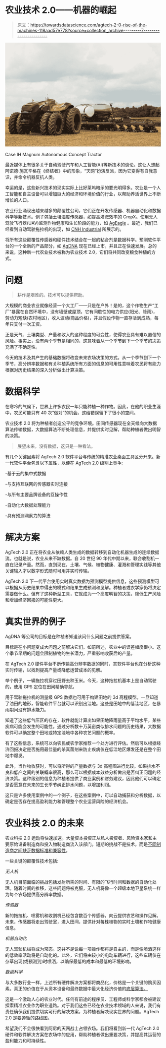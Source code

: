 # 农业技术 2.0——机器的崛起

> 原文：<https://towardsdatascience.com/agtech-2-0-rise-of-the-machines-118aad57e778?source=collection_archive---------7----------------------->

![](img/9329c6c67b02e7ed90809e94ae961c79.png)

Case IH Magnum Autonomous Concept Tractor

最近媒体上有很多关于自动驾驶汽车和人工智能(AI)等新技术的谈论。这让人想起阿诺德·施瓦辛格在《终结者》中的形象，“天网”扮演反派，因为它变得有自我意识，并命令机器反抗人类。

幸运的是，这些新兴技术的现实实际上比好莱坞暗示的要光明得多。农业是一个人工智能和自主设备可以增加巨大的经济和环境价值的行业，以帮助养活世界上不断增长的人口。

农业行业涌现出越来越多的颠覆性公司，它们正在开发传感器、机器自动化和数据科学等新技术。例子包括土壤湿度传感器，如提高灌溉效率的 CropX。使用无人驾驶飞行器(UAV)监测作物健康和生长阶段的能力，如 [AgEagle](http://ageagle.com/) 。最近，我们已经看到自动驾驶拖拉机的出现，如 [CNH Industrial](http://www.cnhindustrial.com/en-us/media/thedaythefarmchanged/Pages/default.aspx) 所展示的。

将所有这些颠覆性传感器和硬件技术结合在一起的粘合剂是数据科学。预测软件平台的一个全新的产品部分，如 [AgDNA](https://agdna.com/) 现在已经上市，并且正在快速发展。总的来说，这种新一代农业技术被称为农业技术 2.0，它们将共同改变粮食种植的方式。

# **问题**

> 耕作是艰难的。技术可以提供帮助。

大规模的商业农业就像经营一个大工厂——只是在户外！是的，这个作物生产“工厂”暴露在自然环境中，没有墙壁或屋顶，它有间歇性的电力供应(阳光、降雨)，劳动力短缺(农村地区)，收入波动(商品价格)，并且假设作物一直存活到成熟，每年只支付一次工资。

正是天气、土壤类型、产量和收入的这种程度的可变性，使得农业具有难以置信的风险。事实上，没有两个季节是相同的，这意味着从一个季节到下一个季节的决策充满了不确定性。

今天的技术及其产生的基础数据将改变未来农场决策的方式。从一个季节到下一个季节，高分辨率数据和有关种植系统所有方面的信息的可用性意味着农民将有能力根据对历史结果的深入分析做出计算决策。

# **数据科学**

在寒冷的气候下，世界上许多农民一年只能种植一种作物。因此，在他的职业生涯中，农民可能只有 40 次“做对”的机会。这给错误留下了很小的空间。

农业技术 2.0 将为种植者创造公平的竞争环境。田间传感器现在全天候向大数据算法传输数据，大数据算法不断处理信息，并提供实时见解，帮助种植者做出明智的决策。

> 展望未来，没有数据，这只是一种看法。

有几个关键因素将 AgTech 2.0 软件平台与传统的精准农业桌面工具区分开来。新一代软件平台包含以下属性，以便在 AgTech 2.0 级别上竞争:

-基于云的集中式数据

-与支持互联网的传感器实时连接

-与所有主要品牌设备的互操作性

-自动化大数据处理能力

-具有预测洞察力的算法

# **解决方案**

AgTech 2.0 正在将农业从依赖人类生成的数据转移到自动化机器生成的连续数据流。也就是说，农业从来不缺数据。自 20 世纪 90 年代中期以来，联合收割机一直在记录产量。然而，直到现在，土壤、气候、植物健康、灌溉和管理实践等其他关键输入才以数字形式随时可用并实时传输。

AgTech 2.0 下一代平台使用实时真实数据为预测模型提供信息，这些预测模型可以根据从历史结果中得出的模式和结果生成预测和见解。种植者或农学家仍将决定需要做什么。但有了这种新型工具，它就成为一个高度明智的决策，降低生产风险和增加经济回报的可能性更大。

# **真实世界的例子**

AgDNA 等公司的目标是在种植者知道该问什么问题之前提供答案。

目标是在小问题变成大问题之前解决它们。如前所述，农业中的误差幅度很小。这个季节早期的问题会限制植物的生长潜力，严重影响收获后的产量。

在 AgTech 2.0 硬件平台不断传输高分辨率数据的同时，其软件平台也在分析这种实时传输，以找到提高产量或降低运营成本的见解。

举个例子，一辆拖拉机穿过田野去种玉米。今天，这种拖拉机基本上是自动驾驶的，使用 GPS 定位在田间精确导航。

用于驾驶拖拉机的测量级 GPS 数据也可用于构建田地的 3d 高程模型。一旦知道了油田的地形，智能软件平台就可以识别出洼地。这些是田地中的低洼地区，在暴雨期间没有排水能力。

知道了这些低气压区的存在，软件就能计算出如果田地降雨量高于平均水平，某些疾病可能会发生的可能性。通过分析数十万英亩类似排水问题的历史结果，大数据软件可以确定整个田地或特定洼地中各种农艺问题的概率。

有了这些信息，系统可以向农民或农学家推荐一个处方进行评估。然后可以根据经济回报决定是否施用最佳量的杀真菌剂来防止疾病仅在低洼地区爆发还是在整个田地中爆发。

此外，当作物收获时，可以将所得的产量数据与 3d 高程图进行比较。如果排水不良和低产之间的关联概率很高，那么可以根据成本效益分析做出是否纠正问题的经济决策。这种级别的信息为种植者提供了商业案例和财务建议，因此他们可以确定是否愿意在未来的生长季节纠正排水问题，以增加利润。

这只是许多使用案例中的一个例子，在这些案例中，可以自动捕获和分析数据，以确定是否存在提高盈利能力和管理整个农业运营风险的经济机会。

# **农业科技 2.0 的未来**

农业科技 2.0 运动将快速加速。大量资本投资正从私人投资者、风险资本家和主要原始设备制造商和投入物制造商流入该部门。短期的挑战不是技术，而是[不同制造商之间缺乏数据标准和兼容性](https://medium.com/@paul_agdna/whats-the-number-one-dilemma-for-agtech-today-6c0ab6c43c7f)。

一些关键的颠覆性技术包括:

*无人机*

无人机目前面临的挑战包括发射所需的时间、有限的飞行时间和数据的自动化处理。随着时间的推移，这些问题将被克服，无人机将像一个超级本地卫星系统一样为每个农场提供高分辨率数据。

*传感器*

新的拖拉机、喷雾机和收割机已经包含数百个传感器，向云提供农艺和操作见解。未来，传感器将走出驾驶室，进入田间，提供针对每株植物的实时土壤和作物健康信息。

*机器自动化*

无人驾驶机械将成为常态。这并不是说每一项操作都将是自主的，而是像喷洒这样的低效率活动将是自动化的。此外，它们将由较小的电动车辆进行，这些车辆仅在杂草出现(或预测到)时喷洒，以确保最低的成本和最低的环境影响。

*数据科学*

与大多数行业一样，上述所有硬件解决方案都将商品化，价格是一个关键的购买因素。真正的价值在于从资本设备和最终数据中最大化经济价值的[底层算法。](https://medium.com/@paul_agdna/how-predictive-analytics-will-make-farming-more-sustainable-421b8f955661)

这是一个激动人心的农业时代。任何有前途的程序员、工程师或科学家都会被建议探索精准农业作为职业道路。对于我们这些已经在农业技术领域的人来说，我们有责任确保我们提供切实可行的解决方案，为种植者解决现实世界的问题。AgTech 2.0 是要遵循的路线图。

希望我们不会很快看到阿尼的天网战士占领农场。我们将看到新一代 AgTech 2.0 硬件和软件解决方案在农场中的应用，帮助种植者做出重要决策，并提高其运营的盈利能力和可持续性。